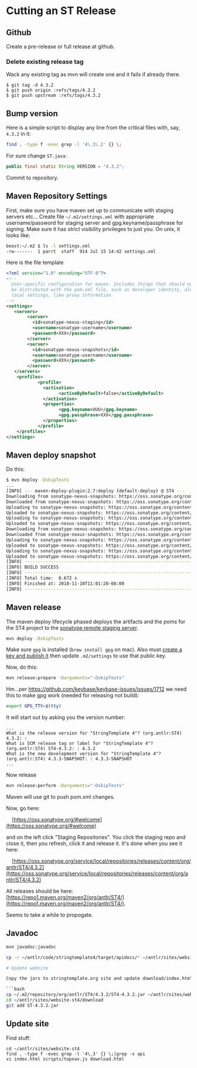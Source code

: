 # Cutting an ST Release

## Github

Create a pre-release or full release at github. 

### Delete existing release tag

Wack any existing tag as mvn will create one and it fails if already there.

```
$ git tag -d 4.3.2
$ git push origin :refs/tags/4.3.2
$ git push upstream :refs/tags/4.3.2
```

## Bump version
 
Here is a simple script to display any line from the critical files with, say, `4.3.2` in it:

```bash
find . -type f -exec grep -l '4\.3\.2' {} \;
```

For sure change `ST.java`:

```java
public final static String VERSION = "4.3.2";
```

Commit to repository.

## Maven Repository Settings

First, make sure you have maven set up to communicate with staging servers etc...  Create file `~/.m2/settings.xml` with appropriate username/password for staging server and gpg.keyname/passphrase for signing. Make sure it has strict visibility privileges to just you. On unix, it looks like:

```bash
beast:~/.m2 $ ls -l settings.xml 
-rw-------  1 parrt  staff  914 Jul 15 14:42 settings.xml
```

Here is the file template

```xml
<?xml version="1.0" encoding="UTF-8"?>
<!--
  User-specific configuration for maven. Includes things that should not
  be distributed with the pom.xml file, such as developer identity, along with
  local settings, like proxy information.
-->
<settings>
   <servers>
        <server>
          <id>sonatype-nexus-staging</id>
          <username>sonatype-username</username>
          <password>XXX</password>
        </server>
        <server>
          <id>sonatype-nexus-snapshots</id>
          <username>sonatype-username</username>
          <password>XXX</password>
        </server>
   </servers>
    <profiles>
            <profile>
              <activation>
                    <activeByDefault>false</activeByDefault>
              </activation>
              <properties>
                    <gpg.keyname>UUU</gpg.keyname>
                    <gpg.passphrase>XXX</gpg.passphrase>
              </properties>
            </profile>
    </profiles>
</settings>
```

## Maven deploy snapshot

Do this:

```bash
$ mvn deploy -DskipTests
...
[INFO] --- maven-deploy-plugin:2.7:deploy (default-deploy) @ ST4 ---
Downloading from sonatype-nexus-snapshots: https://oss.sonatype.org/content/repositories/snapshots/org/antlr/ST4/4.3.2-SNAPSHOT/maven-metadata.xml
Downloaded from sonatype-nexus-snapshots: https://oss.sonatype.org/content/repositories/snapshots/org/antlr/ST4/4.3.2-SNAPSHOT/maven-metadata.xml (756 B at 925 B/s)
Uploading to sonatype-nexus-snapshots: https://oss.sonatype.org/content/repositories/snapshots/org/antlr/ST4/4.3.2-SNAPSHOT/ST4-4.3.2-20181110.190125-4.jar
Uploaded to sonatype-nexus-snapshots: https://oss.sonatype.org/content/repositories/snapshots/org/antlr/ST4/4.3.2-SNAPSHOT/ST4-4.3.2-20181110.190125-4.jar (302 kB at 257 kB/s)
Uploading to sonatype-nexus-snapshots: https://oss.sonatype.org/content/repositories/snapshots/org/antlr/ST4/4.3.2-SNAPSHOT/ST4-4.3.2-20181110.190125-4.pom
Uploaded to sonatype-nexus-snapshots: https://oss.sonatype.org/content/repositories/snapshots/org/antlr/ST4/4.3.2-SNAPSHOT/ST4-4.3.2-20181110.190125-4.pom (2.6 kB at 4.3.2 kB/s)
Downloading from sonatype-nexus-snapshots: https://oss.sonatype.org/content/repositories/snapshots/org/antlr/ST4/maven-metadata.xml
Downloaded from sonatype-nexus-snapshots: https://oss.sonatype.org/content/repositories/snapshots/org/antlr/ST4/maven-metadata.xml (370 B at 1.7 kB/s)
Uploading to sonatype-nexus-snapshots: https://oss.sonatype.org/content/repositories/snapshots/org/antlr/ST4/4.3.2-SNAPSHOT/maven-metadata.xml
Uploaded to sonatype-nexus-snapshots: https://oss.sonatype.org/content/repositories/snapshots/org/antlr/ST4/4.3.2-SNAPSHOT/maven-metadata.xml (756 B at 1.2 kB/s)
Uploading to sonatype-nexus-snapshots: https://oss.sonatype.org/content/repositories/snapshots/org/antlr/ST4/maven-metadata.xml
Uploaded to sonatype-nexus-snapshots: https://oss.sonatype.org/content/repositories/snapshots/org/antlr/ST4/maven-metadata.xml (370 B at 599 B/s)
[INFO] ------------------------------------------------------------------------
[INFO] BUILD SUCCESS
[INFO] ------------------------------------------------------------------------
[INFO] Total time:  8.672 s
[INFO] Finished at: 2018-11-10T11:01:28-08:00
[INFO] ------------------------------------------------------------------------
```

## Maven release

The maven deploy lifecycle phased deploys the artifacts and the poms for the ST4 project to the [sonatype remote staging server](https://oss.sonatype.org/content/repositories/snapshots/org/antlr/ST4).

```bash
mvn deploy -DskipTests
```

Make sure `gpg` is installed (`brew install gpg` on mac). Also must [create a key and publish it](https://blog.sonatype.com/2010/01/how-to-generate-pgp-signatures-with-maven/) then update `.m2/settings` to use that public key.

Now, do this:

```bash
mvn release:prepare -Darguments="-DskipTests"
```

Hm...per https://github.com/keybase/keybase-issues/issues/1712 we need this to make gpg work (needed for releasing not build):

```bash
export GPG_TTY=$(tty)
```

It will start out by asking you the version number:

```
...
What is the release version for "StringTemplate 4"? (org.antlr:ST4) 4.3.2: : 
What is SCM release tag or label for "StringTemplate 4"? (org.antlr:ST4) ST4-4.3.2: : 4.3.2           
What is the new development version for "StringTemplate 4"? (org.antlr:ST4) 4.3.3-SNAPSHOT: : 4.3.3-SNAPSHOT
...
```

Now release

```bash
mvn release:perform -Darguments="-DskipTests"
```

Maven will use git to push pom.xml changes.

Now, go here:

&nbsp;&nbsp;&nbsp;&nbsp;[https://oss.sonatype.org/#welcome](https://oss.sonatype.org/#welcome)

and on the left click "Staging Repositories". You click the staging repo and close it, then you refresh, click it and release it. It's done when you see it here:

&nbsp;&nbsp;&nbsp;&nbsp;[https://oss.sonatype.org/service/local/repositories/releases/content/org/antlr/ST4/4.3.2](https://oss.sonatype.org/service/local/repositories/releases/content/org/antlr/ST4/4.3.2)

All releases should be here: [https://repo1.maven.org/maven2/org/antlr/ST4/](https://repo1.maven.org/maven2/org/antlr/ST4/).

Seems to take a while to propogate.

## Javadoc

```bash
mvn javadoc:javadoc
```

```bash
cp -r ~/antlr/code/stringtemplate4/target/apidocs/* ~/antlr/sites/website-st4/api```

# Update website

Copy the jars to stringtemplate.org site and update download/index.html

```bash
cp ~/.m2/repository/org/antlr/ST4/4.3.2/ST4-4.3.2.jar ~/antlr/sites/website-st4/download/ST-4.3.2.jar
cd ~/antlr/sites/website-st4/download
git add ST-4.3.2.jar
```

## Update site

Find stuff:

```
cd ~/antlr/sites/website-st4
find . -type f -exec grep -l '4\.3' {} \;|grep -v api
vi index.html scripts/topnav.js download.html 
```

